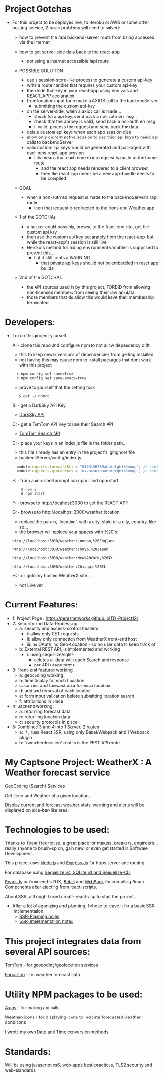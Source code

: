 
# Project Gotchas

- For this project to be deployed live, to Heroku or AWS or some other hosting service, 2 basic problems will need to solved:

  - how to prevent the /api backend-server route from being accessed via the internet
  - how to get server-side data back to the react-app
    - not using a internet accessible /api route
  - POSSIBLE SOLUTION  
    - use a session-store-like process to generate a custom api-key
    - write a route handler that requires your custom api-key
    - then hide that key in your react-app using env vars and REACT_APP declaration
    - from location input form make a AXIOS call to the backendServer
      - submitting the custom api-key
    - on the server-side, when a axios call is made...
      - check for a api key, send back a not-auth err msg
      - check that the api key is valid, send back a not-auth err msg
      - if valid, process the request and send back the data
    - delete custom api keys when each app session dies
    - allow only current active session to use thier api keys to make api calls to backendServer
    - valid custom api keys would be generated and packaged with each new react-app session
      - this means that each time that a request is made to the home route
        - and the react app needs rendered to a client browser
        - then the react app needs be a new app-bundle needs to be compiled
  - GOAL
    - when a non-auth'ed request is made to the backendServer's /api route  
      - then that request is redirected to the front-end Weather app

  - 1 of the GOTCHAs
    - a hacker could possibly, browse to the front-end site, get the custom api key
    - then use the custom api key separately from the react-app, but while the react-app's session is still live
    - Heroku's method for hiding environment variables is supposed to prevent this...
      - but it still prints a WARNING
        - that private api keys should not be embedded in react app builds
  - 2nd of the GOTCHAs
    - the API sources used in by this project, FORBID from allowing non-licensed members from seeing their raw api data
    - those members that do allow this would have their membership terminated

#  Developers:
- To run this project yourself...

  A: - clone this repo and configure npm to not allow dependency drift

     - this to keep newer versions of dependencies from getting installed
     - not having this may cause npm to install packages that dont work with this project
     ```
       $ npm config set save=true
       $ npm config set save-exact=true
     ```
    - prove to yourself that the setting took
     ```
        $ cat ~/.npmrc
     ```
  B: - get a DarkSky API Key
  - [DarkSky API](https://darksky.net/dev)

  C: - get a TomTom API Key to use their Search API
  - [TomTom Search API](https://developer.tomtom.com/search-api/search-api-documentation)

  D: - place your keys in an index.js file in the folder path...

     - this file already has an entry in the project's .gitignore file
     - backendServer/config/index.js

    ```javascript
      module.exports.forecastKey = "0123456789abcdefghiklmnop"; // replace with your DarkSky key
      module.expports.geoCodeKey = "0123456789abcdefghiklmnop"; // replace with your TomTom key
    ```

  E: - from a unix shell prompt run npm i and npm start
    ```
        $ npm i
        $ npm start
    ```
  F: - browse to http://locahost:3000 to get the REACT APP

  G: - browse to http://localhost:3000/weather:location

     - replace the param, 'location', with a city, state or a city, country, like so...
     -  the browser will replace your spaces with %20's

      http://localhost:3000/weather:London,%20England

      http://localhost:3000/weather:Tokyo,%20Japan

      http://localhost:3000/weather:New%20York,%20NY

      http://localhost:3000/weather:Chicago,%20IL

  H: - or goto my hosted WeatherX site...
  - [not Live yet](https://almostThere)

# Current Features:

  - 1: Project Page : https://pereznetworks.github.io/TD-Project12/
  - 2: Security and Data-Processing
      - a: security and access-control headers
        - i: allow only GET requests
        - ii: allow only connection from WeatherX front-end host
        - iii: no OAuth, no Geo-Location - so no user data to keep track of
      - b: External REST API, is implemented and working
        - i: using sequelize/sqlite
          - deletes all data with each Search and response
          - per API usage terms
  - 3: Front-end features working:  
      - a: geocoding working
      - b: timeDisplay for each Location
      - c: current and forecast data for each location
      - d: add and removal of each location
      - e: form input validation before submitting location search
      - f: attributions in place
  - 4: Backend working:
      - a: returning forecast data
      - b: returning location data
      - c: security protocols in place
  - 5: Combined 3 and 4 into 1 Server, 2 routes
      - a: '/', runs React SSR, using only Babel/Webpack and 1 Webpack plugin
      - b: '/weather:location' routes is the REST API route

# My Captsone Project:  WeatherX : A Weather forecast service  

GeoCoding (Search) Services

Get Time and Weather of a given location,

Display current and forecast weather stats, warning and alerts will be displayed on side-bar-like area.

# Technologies to be used:

Thanks to [Team TreeHouse](https://teamtreehouse.com), a great place for makers, breakers, engineers... really anyone to brush-up on, gain new, or even get started in Software Development.

This project uses [Node.js](https://nodejs.org/) and [Express.Js](https://expressjs.com/) for https server and routing.

For database using [Sequelize v4, SQLite v3 and Sequelize-CLI](http://docs.sequelizejs.com/)

[React.Js](https://reactjs.org/) or front-end UI/UX, [Babel](https://babeljs.io/) and [WebPack](https://webpack.js.org/concepts) for compiling React Components after ejecting from react-scripts.

About SSR, although I used create-react-app to start the project...
- After a lot of agonizing and planning, I chose to leave it for a basic SSR Implementation.
  - [SSR-Planning notes](./SSR-PLANNING)
  - [SSR-Implementation notes](./SSR-Implementation)

# This project integrates data from several API sources:  

[TomTom](https://developer.tomtom.com/maps-sdk-web) - for geocoding/geolocation services

[Forcast.io](https://darksky.net/dev/docs) - for weather forecast data

# Utility NPM packages to be used:

[Axios](https://www.npmjs.com/package/axios) - for making api calls

[Weather-icons](https://www.npmjs.com/package/weather-icons) - for displaying icons to indicate forecasted weather conditions

I wrote my own Date and Time conversion methods

# Standards:

Will be using javascript es6, web-apps best-practices, TLS2 security and web-standards!
